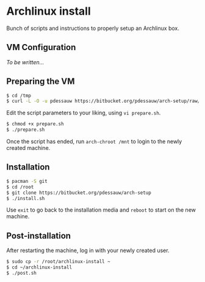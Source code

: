 # Archlinux install

Bunch of scripts and instructions to properly setup an Archlinux box.

## VM Configuration

*To be written...*

## Preparing the VM

```bash
$ cd /tmp
$ curl -L -O -u pdessauw https://bitbucket.org/pdessauw/arch-setup/raw/master/prepare.sh
```

Edit the script parameters to your liking, using `vi prepare.sh`.

```bash
$ chmod +x prepare.sh
$ ./prepare.sh
```

Once the script has ended, run `arch-chroot /mnt` to login to the newly created machine.

## Installation

```bash
$ pacman -S git
$ cd /root
$ git clone https://bitbucket.org/pdessauw/arch-setup
$ ./install.sh
```

Use `exit` to go back to the installation media and `reboot` to start on the new machine.

## Post-installation

After restarting the machine, log in with your newly created user.

```bash
$ sudo cp -r /root/archlinux-install ~
$ cd ~/archlinux-install
$ ./post.sh
```
